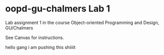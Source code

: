 # oopd-gu-chalmers Lab 1
Lab assignment 1 in the course Object-oriented Programming and Design, GU/Chalmers

See Canvas for instructions.

hello gang i am pushing this shiiiit